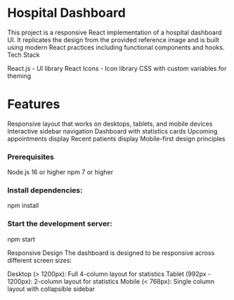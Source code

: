 # Hospital Dashboard

This project is a responsive React implementation of a hospital dashboard UI. It replicates the design from the provided reference image and is built using modern React practices including functional components and hooks.
Tech Stack

React.js - UI library
React Icons - Icon library
CSS with custom variables for theming

# Features

Responsive layout that works on desktops, tablets, and mobile devices
Interactive sidebar navigation
Dashboard with statistics cards
Upcoming appointments display
Recent patients display
Mobile-first design principles

### Prerequisites

Node.js 16 or higher
npm 7 or higher

### Install dependencies:

npm install

### Start the development server:
 npm start


Responsive Design
The dashboard is designed to be responsive across different screen sizes:

Desktop (> 1200px): Full 4-column layout for statistics
Tablet (992px - 1200px): 2-column layout for statistics
Mobile (< 768px): Single column layout with collapsible sidebar

